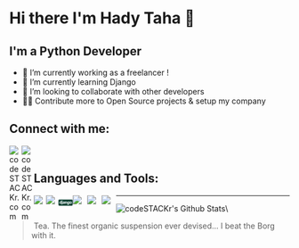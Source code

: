 # Hi there  I'm Hady Taha 👋


## I'm a Python Developer

- 🔭 I’m currently working as a freelancer !
- 🌱 I’m currently learning Django
- 👯 I’m looking to collaborate with other developers
- 🐱‍👓 Contribute more to Open Source projects & setup my company


## Connect with me:


[<img align="left" alt="codeSTACKr.com" width="22px" src="https://www.flaticon.com/svg/static/icons/svg/145/145812.svg"/>](https://twitter.com/HadyTaha77)
[<img align="left" alt="codeSTACKr.com" width="22px" src="https://www.flaticon.com/svg/static/icons/svg/2111/2111463.svg"/>](https://www.instagram.com/haditaha__/)</br>



## Languages and Tools:


<img align="left"  width="22px" src="https://www.flaticon.com/svg/static/icons/svg/919/919827.svg"/>
<img align="left"  width="22px" src="https://www.flaticon.com/svg/static/icons/svg/919/919826.svg"/>
<img align="left"  width="26px" src="https://github.com/devicons/devicon/blob/master/icons/django/django-original.svg" />
<img align="left"  width="26px" src="https://www.flaticon.com/svg/static/icons/svg/919/919852.svg" />
<img align="left"  width="26px" src="https://www.flaticon.com/svg/static/icons/svg/919/919836.svg" /> 
<img align="left"  width="26px" src="https://www.flaticon.com/svg/static/icons/svg/919/919847.svg" />



------

<img align="left" alt="codeSTACKr's Github Stats" src="https://github-readme-stats.vercel.app/api?username=Hady-Taha&show_icons=true&hide_border=true" />\


 > Tea. The finest organic suspension ever devised... I beat the Borg with it.



